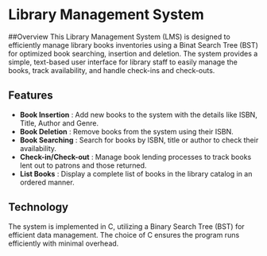 # Library Management System

##Overview
This Library Management System (LMS) is designed to efficiently manage library books inventories using a Binat Search Tree (BST)
for optimized book searching, insertion and deletion. The system provides a simple, text-based user interface for library staff to easily manage the books, track availability, and handle check-ins and check-outs.

## Features
- **Book Insertion** : Add new books to the system with the details like ISBN, Title, Author and Genre.
-  **Book Deletion** : Remove books from the system using their ISBN.
-  **Book Searching** : Search for books by ISBN, title or author to check their availability.
-   **Check-in/Check-out** : Manage book lending processes to track books lent out to patrons and those returned.
-   **List Books** : Display a complete list of books in the library catalog in an ordered manner.

## Technology
The system is implemented in C, utilizing a Binary Search Tree (BST) for efficient data management. The choice of C ensures the program runs efficiently with minimal overhead.
